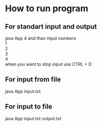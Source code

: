 # How to run program
## For standart input and output
java App 4
and than input numbers
<br>
1
<br>
2
<br>
3
<br>
4
<br>
when you want to stop input use CTRL + D

## For input from file
java App input.txt

## For input to file
java App input.txt output.txt

